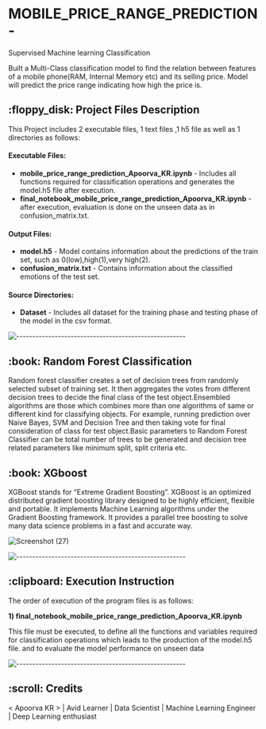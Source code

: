 # MOBILE_PRICE_RANGE_PREDICTION-
<p>Supervised Machine learning Classification</p>
<p>Built a Multi-Class classification model to find the relation between features of a mobile phone(RAM, Internal Memory etc) and its selling price. Model will predict the price range indicating how high the price is.</p>
<h2> :floppy_disk: Project Files Description</h2>


<p>This Project includes 2 executable files, 1 text files ,1 h5 file as well as 1 directories as follows:</p>
<h4>Executable Files:</h4>
<ul>
  
  <li><b>mobile_price_range_prediction_Apoorva_KR.ipynb</b> - Includes all functions required for classification operations  and generates the model.h5 file after execution.</li>
  <li><b>final_notebook_mobile_price_range_prediction_Apoorva_KR.ipynb</b> -  after execution, evaluation is done on the unseen data as in confusion_matrix.txt.</li>
</ul>

<h4>Output Files:</h4>
<ul>
  <li><b>model.h5</b> - Model contains information about the predictions of the train set, such as 0(low),high(1),very high(2).</li>
  <li><b>confusion_matrix.txt</b> - Contains information about the classified emotions of the test set.</li>
  
</ul>

<h4>Source Directories:</h4>
<ul>
  <li><b>Dataset</b> - Includes all dataset  for the training phase  and testing phase of the model in the csv format.</li>
  
</ul>


  
</ul>

![-----------------------------------------------------](https://raw.githubusercontent.com/andreasbm/readme/master/assets/lines/rainbow.png)

<h2> :book: Random Forest Classification </h2>

<p> Random forest classifier creates a set of decision trees from randomly selected subset of training set. It then aggregates the votes from different decision trees to decide the final class of the test object.Ensembled algorithms are those which combines more than one algorithms of same or different kind for classifying objects. For example, running prediction over Naive Bayes, SVM and Decision Tree and then taking vote for final consideration of class for test object.Basic parameters to Random Forest Classifier can be total number of trees to be generated and decision tree related parameters like minimum split, split criteria etc.



<h2> :book: XGboost </h2>

<p> XGBoost stands for “Extreme Gradient Boosting”. XGBoost is an optimized distributed gradient boosting library designed to be highly efficient, flexible and portable. It implements Machine Learning algorithms under the Gradient Boosting framework. It provides a parallel tree boosting to solve many data science problems in a fast and accurate way. 


![Screenshot (27)](https://user-images.githubusercontent.com/102009481/177787039-573da579-37af-4456-957b-c72d75c120b1.png)



![-----------------------------------------------------](https://raw.githubusercontent.com/andreasbm/readme/master/assets/lines/rainbow.png)

<h2> :clipboard: Execution Instruction</h2>
<p>The order of execution of the program files is as follows:</p>


<p><b>1) final_notebook_mobile_price_range_prediction_Apoorva_KR.ipynb</b></p>
<p> This file must be executed, to define all the functions and variables required for classification operations which leads to the production of the model.h5 file. and to evaluate the model performance on unseen data






 

![-----------------------------------------------------](https://raw.githubusercontent.com/andreasbm/readme/master/assets/lines/rainbow.png)

<!-- CREDITS -->
<h2 id="credits"> :scroll: Credits</h2>

< Apoorva KR > | Avid Learner | Data Scientist | Machine Learning Engineer | Deep Learning enthusiast
